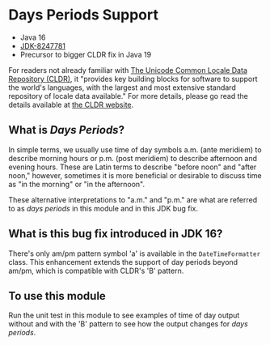 # Days Periods Support

* Java 16
* [JDK-8247781](https://bugs.openjdk.java.net/browse/JDK-8247781)
* Precursor to bigger CLDR fix in Java 19

For readers not already familiar with [The Unicode Common Locale
Data Repository (CLDR)](https://cldr.unicode.org/), it "provides key
building blocks for software to support the world's languages, with
the largest and most extensive standard repository of locale data
available." For more details, please go read the details available
at [the CLDR website](https://cldr.unicode.org/).

## What is _Days Periods_?

In simple terms, we usually use time of day symbols a.m. (ante
meridiem) to describe morning hours or p.m. (post meridiem) to
describe afternoon and evening hours. These are Latin terms to
describe "before noon" and "after noon," however, sometimes it is
more beneficial or desirable to discuss time as "in the morning" or
"in the afternoon".

These alternative interpretations to "a.m." and "p.m." are what are
referred to as _days periods_ in this module and in this JDK bug
fix.

## What is this bug fix introduced in JDK 16?

There's only am/pm pattern symbol 'a' is available in the
`DateTimeFormatter` class. This enhancement extends the support of
day periods beyond am/pm, which is compatible with CLDR's 'B'
pattern.

## To use this module

Run the unit test in this module to see examples of time of day
output without and with the 'B' pattern to see how the output
changes for _days periods_.
